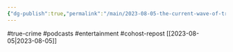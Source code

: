 ```yaml
---
{"dg-publish":true,"permalink":"/main/2023-08-05-the-current-wave-of-true-crime-is-not-a-genre-it-is-just-another-form-of-someone-reads-public-domain-wikipedia-sources-at-you/","noteIcon":"","created":"2023-08-09T14:46:39.801-04:00","updated":"2023-10-06T22:49:43.983-04:00"}
---
```


#true-crime #podcasts #entertainment #cohost-repost
[[2023-08-05\|2023-08-05]]
